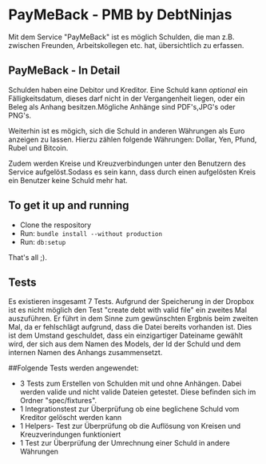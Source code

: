 PayMeBack - PMB by DebtNinjas
===
Mit dem Service "PayMeBack" ist es möglich Schulden, die man z.B. zwischen Freunden, Arbeitskollegen etc. hat, übersichtlich zu erfassen.

PayMeBack - In Detail
---
Schulden haben eine Debitor und Kreditor. Eine Schuld kann _optional_ ein Fälligkeitsdatum, dieses darf nicht in der Vergangenheit liegen, oder ein Beleg als Anhang besitzen.Mögliche Anhänge sind PDF's,JPG's oder PNG's. 

Weiterhin ist es mögich, sich die Schuld in anderen Währungen als Euro anzeigen zu lassen. Hierzu zählen folgende Währungen: Dollar, Yen, Pfund, Rubel und Bitcoin.

Zudem werden Kreise und Kreuzverbindungen unter den Benutzern des Service aufgelöst.Sodass es sein kann, dass durch einen aufgelösten Kreis ein Benutzer keine Schuld mehr hat.

To get it up and running
---
- Clone the respository
- Run: `bundle install --without production`
- Run: `db:setup`

That's all ;).

Tests
---
Es existieren insgesamt 7 Tests. Aufgrund der Speicherung in der Dropbox ist es nicht möglich den Test "create debt with valid file" ein zweites Mal auszuführen. Er führt in dem Sinne zum gewünschten Ergbnis beim zweiten Mal, da er fehlschlägt aufgrund, dass die Datei bereits vorhanden ist. Dies ist dem Umstand geschuldet, dass ein einzigartiger Dateiname gewählt wird, der sich aus dem Namen des Models, der Id der Schuld und dem internen Namen des Anhangs zusammensetzt.

##Folgende Tests werden angewendet:
- 3 Tests zum Erstellen von Schulden mit und ohne Anhängen. Dabei werden valide und nicht valide Dateien getestet. Diese befinden sich im Ordner "spec/fixtures".
- 1 Integrationstest zur Überprüfung ob eine beglichene Schuld vom Kreditor gelöscht werden kann
- 1 Helpers- Test zur Überprüfung ob die Auflösung von Kreisen und Kreuzverindungen funktioniert
- 1 Test zur Überprüfung der Umrechnung einer Schuld in andere Währungen
